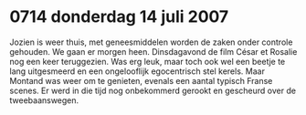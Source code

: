 # 0714 donderdag 14 juli 2007
Jozien is weer thuis, met geneesmiddelen worden de zaken onder controle gehouden. We gaan er morgen heen.  Dinsdagavond de film César et Rosalie nog een keer teruggezien. Was erg leuk, maar toch ook wel een beetje te lang uitgesmeerd en een ongelooflijk egocentrisch stel kerels. Maar Montand was weer om te genieten, evenals een aantal typisch Franse scenes. Er werd in die tijd nog onbekommerd gerookt en gescheurd over de tweebaanswegen.